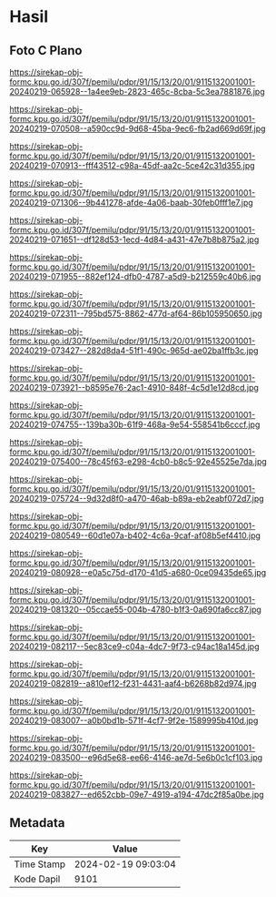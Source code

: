 # Hasil

## Foto C Plano

https://sirekap-obj-formc.kpu.go.id/307f/pemilu/pdpr/91/15/13/20/01/9115132001001-20240219-065928--1a4ee9eb-2823-465c-8cba-5c3ea7881876.jpg

https://sirekap-obj-formc.kpu.go.id/307f/pemilu/pdpr/91/15/13/20/01/9115132001001-20240219-070508--a590cc9d-9d68-45ba-9ec6-fb2ad669d69f.jpg

https://sirekap-obj-formc.kpu.go.id/307f/pemilu/pdpr/91/15/13/20/01/9115132001001-20240219-070913--fff43512-c98a-45df-aa2c-5ce42c31d355.jpg

https://sirekap-obj-formc.kpu.go.id/307f/pemilu/pdpr/91/15/13/20/01/9115132001001-20240219-071306--9b441278-afde-4a06-baab-30feb0fff1e7.jpg

https://sirekap-obj-formc.kpu.go.id/307f/pemilu/pdpr/91/15/13/20/01/9115132001001-20240219-071651--df128d53-1ecd-4d84-a431-47e7b8b875a2.jpg

https://sirekap-obj-formc.kpu.go.id/307f/pemilu/pdpr/91/15/13/20/01/9115132001001-20240219-071955--882ef124-dfb0-4787-a5d9-b212559c40b6.jpg

https://sirekap-obj-formc.kpu.go.id/307f/pemilu/pdpr/91/15/13/20/01/9115132001001-20240219-072311--795bd575-8862-477d-af64-86b105950650.jpg

https://sirekap-obj-formc.kpu.go.id/307f/pemilu/pdpr/91/15/13/20/01/9115132001001-20240219-073427--282d8da4-51f1-490c-965d-ae02ba1ffb3c.jpg

https://sirekap-obj-formc.kpu.go.id/307f/pemilu/pdpr/91/15/13/20/01/9115132001001-20240219-073921--b8595e76-2ac1-4910-848f-4c5d1e12d8cd.jpg

https://sirekap-obj-formc.kpu.go.id/307f/pemilu/pdpr/91/15/13/20/01/9115132001001-20240219-074755--139ba30b-61f9-468a-9e54-558541b6cccf.jpg

https://sirekap-obj-formc.kpu.go.id/307f/pemilu/pdpr/91/15/13/20/01/9115132001001-20240219-075400--78c45f63-e298-4cb0-b8c5-92e45525e7da.jpg

https://sirekap-obj-formc.kpu.go.id/307f/pemilu/pdpr/91/15/13/20/01/9115132001001-20240219-075724--9d32d8f0-a470-46ab-b89a-eb2eabf072d7.jpg

https://sirekap-obj-formc.kpu.go.id/307f/pemilu/pdpr/91/15/13/20/01/9115132001001-20240219-080549--60d1e07a-b402-4c6a-9caf-af08b5ef4410.jpg

https://sirekap-obj-formc.kpu.go.id/307f/pemilu/pdpr/91/15/13/20/01/9115132001001-20240219-080928--e0a5c75d-d170-41d5-a680-0ce09435de65.jpg

https://sirekap-obj-formc.kpu.go.id/307f/pemilu/pdpr/91/15/13/20/01/9115132001001-20240219-081320--05ccae55-004b-4780-b1f3-0a690fa6cc87.jpg

https://sirekap-obj-formc.kpu.go.id/307f/pemilu/pdpr/91/15/13/20/01/9115132001001-20240219-082117--5ec83ce9-c04a-4dc7-9f73-c94ac18a145d.jpg

https://sirekap-obj-formc.kpu.go.id/307f/pemilu/pdpr/91/15/13/20/01/9115132001001-20240219-082819--a810ef12-f231-4431-aaf4-b6268b82d974.jpg

https://sirekap-obj-formc.kpu.go.id/307f/pemilu/pdpr/91/15/13/20/01/9115132001001-20240219-083007--a0b0bd1b-571f-4cf7-9f2e-1589995b410d.jpg

https://sirekap-obj-formc.kpu.go.id/307f/pemilu/pdpr/91/15/13/20/01/9115132001001-20240219-083500--e96d5e68-ee66-4146-ae7d-5e6b0c1cf103.jpg

https://sirekap-obj-formc.kpu.go.id/307f/pemilu/pdpr/91/15/13/20/01/9115132001001-20240219-083827--ed652cbb-09e7-4919-a194-47dc2f85a0be.jpg


## Metadata

| Key        | Value               |
| ---------- | ------------------- |
| Time Stamp | 2024-02-19 09:03:04 |
| Kode Dapil | 9101                |



